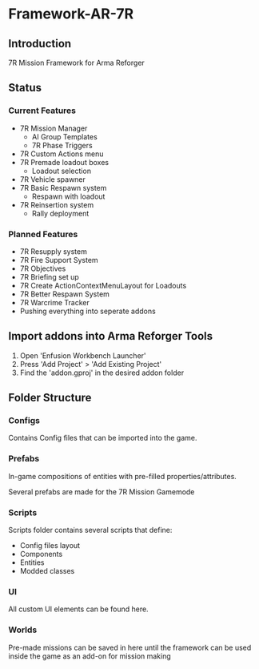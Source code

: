 # Framework-AR-7R
## Introduction

7R Mission Framework for Arma Reforger

## Status
### Current Features

* 7R Mission Manager
    - AI Group Templates
    - 7R Phase Triggers
* 7R Custom Actions menu
* 7R Premade loadout boxes
    - Loadout selection
* 7R Vehicle spawner
* 7R Basic Respawn system
    - Respawn with loadout
* 7R Reinsertion system
    - Rally deployment

### Planned Features

* 7R Resupply system
* 7R Fire Support System
* 7R Objectives
* 7R Briefing set up
* 7R Create ActionContextMenuLayout for Loadouts
* 7R Better Respawn System
* 7R Warcrime Tracker
* Pushing everything into seperate addons

## Import addons into Arma Reforger Tools

1. Open 'Enfusion Workbench Launcher'
2. Press 'Add Project' > 'Add Existing Project'
3. Find the 'addon.gproj' in the desired addon folder

## Folder Structure

### Configs

Contains Config files that can be imported into the game.

### Prefabs

In-game compositions of entities with pre-filled properties/attributes.

Several prefabs are made for the 7R Mission Gamemode

### Scripts

Scripts folder contains several scripts that define:

- Config files layout
- Components
- Entities
- Modded classes

### UI

All custom UI elements can be found here.

### Worlds

Pre-made missions can be saved in here until the framework can be used inside the game as an add-on for mission making
